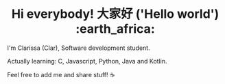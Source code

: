 <center><b><h1>  
    Hi everybody! 大家好 ('Hello world') :earth_africa: </h1> </b></center>

I'm Clarissa (Clar), Software development student.

Actually learning: C, Javascript, Python, Java and Kotlin.

Feel free to add me and share stuff! :coffee:


